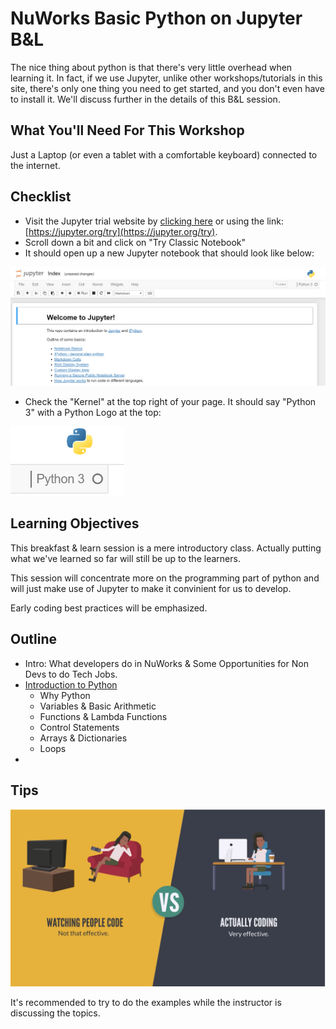 # NuWorks Basic Python on Jupyter B&L

The nice thing about python is that there's very little overhead when learning it. In fact, if we use Jupyter, unlike other workshops/tutorials in this site, there's only one thing you need to get started, and you don't even have to install it. We'll discuss further in the details of this B&L session.

## What You'll Need For This Workshop

Just a Laptop (or even a tablet with a comfortable keyboard) connected to the internet.

## Checklist

- Visit the Jupyter trial website by [clicking here](https://jupyter.org/try) or using the link: [https://jupyter.org/try](https://jupyter.org/try).
- Scroll down a bit and click on "Try Classic Notebook"
- It should open up a new Jupyter notebook that should look like below:

![Jupyter Notebook](/img/fig-01-jupyter.PNG)

- Check the "Kernel" at the top right of your page. It should say "Python 3" with a Python Logo at the top:

![Python Logo](/img/fig-02-python-kernel.PNG)

## Learning Objectives

This breakfast & learn session is a mere introductory class. Actually putting what we've learned so far will still be up to the learners.

This session will concentrate more on the programming part of python and will just make use of Jupyter to make it convinient for us to develop.

Early coding best practices will be emphasized.

## Outline

- Intro: What developers do in NuWorks & Some Opportunities for Non Devs to do Tech Jobs.
- [Introduction to Python](/modules/intro-to-python.md)
    - Why Python
    - Variables & Basic Arithmetic
    - Functions & Lambda Functions
    - Control Statements
    - Arrays & Dictionaries
    - Loops
- 

## Tips

![](/img/fig-02-actual-vs-watching.PNG)

It's recommended to try to do the examples while the instructor is discussing the topics.